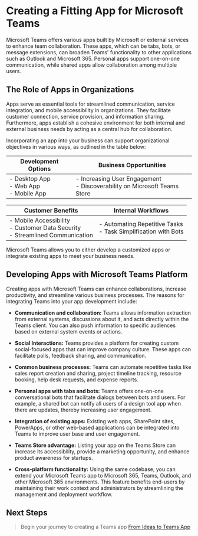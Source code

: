 # Creating a Fitting App for Microsoft Teams

Microsoft Teams offers various apps built by Microsoft or external services to enhance team collaboration. These apps, which can be tabs, bots, or message extensions, can broaden Teams' functionality to other applications such as Outlook and Microsoft 365. Personal apps support one-on-one communication, while shared apps allow collaboration among multiple users.

## The Role of Apps in Organizations 

Apps serve as essential tools for streamlined communication, service integration, and mobile accessibility in organizations. They facilitate customer connection, service provision, and information sharing. Furthermore, apps establish a cohesive environment for both internal and external business needs by acting as a central hub for collaboration. 

Incorporating an app into your business can support organizational objectives in various ways, as outlined in the table below:

| **Development Options** | **Business Opportunities** |
| --- | --- |
| - Desktop App <br> - Web App <br> - Mobile App | - Increasing User Engagement <br> - Discoverability on Microsoft Teams Store |

| **Customer Benefits** | **Internal Workflows** |
| --- | --- |
| - Mobile Accessibility <br> - Customer Data Security <br> - Streamlined Communication | - Automating Repetitive Tasks <br> - Task Simplification with Bots |

Microsoft Teams allows you to either develop a customized apps or integrate existing apps to meet your business needs.

## Developing Apps with Microsoft Teams Platform

Creating apps with Microsoft Teams can enhance collaborations, increase productivity, and streamline various business processes. The reasons for integrating Teams into your app development include:

- **Communication and collaboration:** Teams allows information extraction from external systems, discussions about it, and acts directly within the Teams client. You can also push information to specific audiences based on external system events or actions.

- **Social Interactions:** Teams provides a platform for creating custom social-focused apps that can improve company culture. These apps can facilitate polls, feedback sharing, and communication.

- **Common business processes:** Teams can automate repetitive tasks like sales report creation and sharing, project timeline tracking, resource booking, help desk requests, and expense reports.

- **Personal apps with tabs and bots:** Teams offers one-on-one conversational bots that facilitate dialogs between bots and users. For example, a shared bot can notify all users of a design tool app when there are updates, thereby increasing user engagement.

- **Integration of existing apps:** Existing web apps, SharePoint sites, PowerApps, or other web-based applications can be integrated into Teams to improve user base and user engagement.

- **Teams Store advantage:** Listing your app on the Teams Store can increase its accessibility, provide a marketing opportunity, and enhance product awareness for startups.

- **Cross-platform functionality:** Using the same codebase, you can extend your Microsoft Teams app to Microsoft 365, Teams, Outlook, and other Microsoft 365 environments. This feature benefits end-users by maintaining their work context and administrators by streamlining the management and deployment workflow.

## Next Steps 

> Begin your journey to creating a Teams app [From Ideas to Teams App](overview-story.md) 
